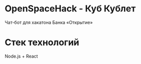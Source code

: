 # OpenSpaceHack - Куб Кублет
Чат-бот для хакатона Банка «Открытие»
# Стек технологий
Node.js + React
